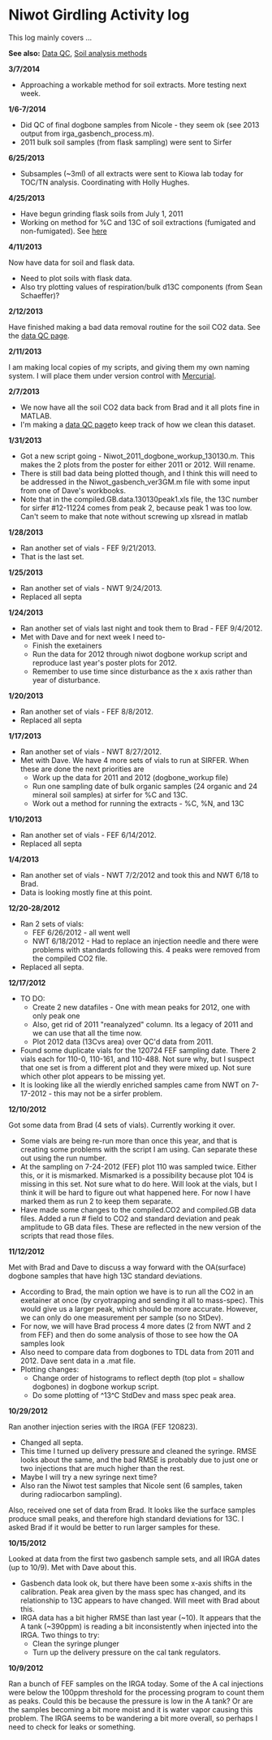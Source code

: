 # Niwot Girdling Activity log

This log mainly covers ...

**See also:** [Data QC](niwot_data_qc.md), [Soil analysis methods](niwot_soilanalysis.md)


**3/7/2014**
* Approaching a workable method for soil extracts. More testing next week.

**1/6-7/2014**

* Did QC of final dogbone samples from Nicole - they seem ok (see 2013 output from irga_gasbench_process.m).
* 2011 bulk soil samples (from flask sampling) were sent to Sirfer

 **6/25/2013**

* Subsamples (~3ml) of all extracts were sent to Kiowa lab today for TOC/TN analysis. Coordinating with Holly Hughes.

 **4/25/2013**

* Have begun grinding flask soils from July 1, 2011
* Working on method for %C and 13C of soil extractions (fumigated and non-fumigated). See [here](niwot_soilanalysis.md)

 **4/11/2013**

Now have data for soil and flask data.

* Need to plot soils with flask data.
* Also try plotting values of respiration/bulk d13C components (from Sean Schaeffer)?

 **2/12/2013**

Have finished making a bad data removal routine for the soil CO2 data.
See the [data QC page](niwot_data_qc.md).

 **2/11/2013**

I am making local copies of my scripts, and giving them my own naming
system. I will place them under version control with
[Mercurial](../computing/comp_mercurial.md).

 **2/7/2013**

* We now have all the soil CO2 data back from Brad and it all plots fine in MATLAB.
* I'm making a [data QC page](niwot_data_qc.md)to keep track of how we clean this dataset.

 **1/31/2013**

* Got a new script going - Niwot_2011_dogbone_workup_130130.m. This makes the 2 plots from the poster for either 2011 or 2012. Will rename.
* There is still bad data being plotted though, and I think this will need to be addressed in the Niwot_gasbench_ver3GM.m file with some input from one of Dave's workbooks.
* Note that in the compiled.GB.data.130130peak1.xls file, the 13C number for sirfer #12-11224 comes from peak 2, because peak 1 was too low. Can't seem to make that note without screwing up xlsread in matlab

 **1/28/2013**

* Ran another set of vials - FEF 9/21/2013.
* That is the last set.

 **1/25/2013**

* Ran another set of vials - NWT 9/24/2013.
* Replaced all septa

 **1/24/2013**

* Ran another set of vials last night and took them to Brad - FEF 9/4/2012.
* Met with Dave and for next week I need to- 
  * Finish the exetainers
  * Run the data for 2012 through niwot dogbone workup script and reproduce last year's poster plots for 2012.
  * Remember to use time since disturbance as the x axis rather than year of disturbance.

 **1/20/2013**

* Ran another set of vials - FEF 8/8/2012.
* Replaced all septa

 **1/17/2013**

* Ran another set of vials - NWT 8/27/2012.
* Met with Dave. We have 4 more sets of vials to run at SIRFER. When these are done the next priorities are
  * Work up the data for 2011 and 2012 (dogbone_workup file)
  * Run one sampling date of bulk organic samples (24 organic and 24 mineral soil samples) at sirfer for %C and 13C.
  * Work out a method for running the extracts - %C, %N, and 13C

 **1/10/2013**

* Ran another set of vials - FEF 6/14/2012.
* Replaced all septa

 **1/4/2013**

* Ran another set of vials - NWT 7/2/2012 and took this and NWT 6/18 to Brad.
* Data is looking mostly fine at this point.

 **12/20-28/2012**

* Ran 2 sets of vials:
  * FEF 6/26/2012 - all went well
  * NWT 6/18/2012 - Had to replace an injection needle and there were problems with standards following this. 4 peaks were removed from the compiled CO2 file. 
* Replaced all septa.

 **12/17/2012**

* TO DO:
  * Create 2 new datafiles - One with mean peaks for 2012, one with only peak one
  * Also, get rid of 2011 "reanalyzed" column. Its a legacy of 2011 and we can use that all the time now.
  * Plot 2012 data (13Cvs area) over QC'd data from 2011.
* Found some duplicate vials for the 120724 FEF sampling date. There 2 vials each for 110-0, 110-161, and 110-488. Not sure why, but I suspect that one set is from a different plot and they were mixed up. Not sure which other plot appears to be missing yet.
* It is looking like all the wierdly enriched samples came from NWT on 7-17-2012 - this may not be a sirfer problem.

 **12/10/2012**

Got some data from Brad (4 sets of vials). Currently working it over.

* Some vials are being re-run more than once this year, and that is creating some problems with the script I am using. Can separate these out using the run number.
* At the sampling on 7-24-2012 (FEF) plot 110 was sampled twice. Either this, or it is mismarked. Mismarked is a possibility because plot 104 is missing in this set. Not sure what to do here. Will look at the vials, but I think it will be hard to figure out what happened here. For now I have marked them as run 2 to keep them separate.
* Have made some changes to the compiled.CO2 and compiled.GB data files. Added a run # field to CO2 and standard deviation and peak amplitude to GB data files. These are reflected in the new version of the scripts that read those files.

 **11/12/2012**

Met with Brad and Dave to discuss a way forward with the OA(surface)
dogbone samples that have high 13C standard deviations.

* According to Brad, the main option we have is to run all the CO2 in an exetainer at once (by cryotrapping and sending it all to mass-spec). This would give us a larger peak, which should be more accurate. However, we can only do one measurement per sample (so no StDev).
* For now, we will have Brad process 4 more dates (2 from NWT and 2 from FEF) and then do some analysis of those to see how the OA samples look
* Also need to compare data from dogbones to TDL data from 2011 and 2012. Dave sent data in a .mat file.
* Plotting changes:
  * Change order of histograms to reflect depth (top plot = shallow dogbones) in dogbone workup script.
  * Do some plotting of ^13^C StdDev and mass spec peak area.

 **10/29/2012**

Ran another injection series with the IRGA (FEF 120823).

* Changed all septa.
* This time I turned up delivery pressure and cleaned the syringe. RMSE looks about the same, and the bad RMSE is probably due to just one or two injections that are much higher than the rest. 
* Maybe I will try a new syringe next time?
* Also ran the Niwot test samples that Nicole sent (6 samples, taken during radiocarbon sampling).

Also, received one set of data from Brad. It looks like the surface
samples produce small peaks, and therefore high standard deviations for
13C. I asked Brad if it would be better to run larger samples for these.

 **10/15/2012**

Looked at data from the first two gasbench sample sets, and all IRGA
dates (up to 10/9). Met with Dave about this.

* Gasbench data look ok, but there have been some x-axis shifts in the calibration. Peak area given by the mass spec has changed, and its relationship to 13C appears to have changed. Will meet with Brad about this.
* IRGA data has a bit higher RMSE than last year (~10). It appears that the A tank (~390ppm) is reading a bit inconsistently when injected into the IRGA. Two things to try:
  * Clean the syringe plunger
  * Turn up the delivery pressure on the cal tank regulators. 

 **10/9/2012**

Ran a bunch of FEF samples on the IRGA today. Some of the A cal
injections were below the 100ppm threshold for the processing program to
count them as peaks. Could this be because the pressure is low in the A
tank? Or are the samples becoming a bit more moist and it is water vapor
causing this problem. The IRGA seems to be wandering a bit more overall,
so perhaps I need to check for leaks or something.
